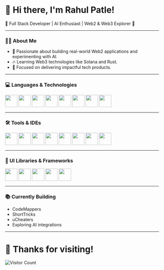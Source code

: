 # 👋 Hi there, I'm Rahul Patle!

🚀 Full Stack Developer | AI Enthusiast | Web2 & Web3 Explorer 🚀

---

### 🧑‍💻 About Me
- 🌟 Passionate about building real-world Web2 applications and experimenting with AI.
- 🔥 Learning Web3 technologies like Solana and Rust.
- 🎯 Focused on delivering impactful tech products.

---

### 💻 Languages & Technologies

<p align="left">
  <img src="https://cdn.jsdelivr.net/gh/devicons/devicon/icons/javascript/javascript-original.svg" width="40" height="40"/>
  <img src="https://cdn.jsdelivr.net/gh/devicons/devicon/icons/typescript/typescript-original.svg" width="40" height="40"/>
  <img src="https://github.com/user-attachments/assets/c1568e1a-3393-4671-931f-d8f9d044f318" width="40" height="40"/>
  <img src="https://cdn.jsdelivr.net/gh/devicons/devicon/icons/python/python-original.svg" width="40" height="40"/>
  <img src="https://cdn.jsdelivr.net/gh/devicons/devicon/icons/c/c-original.svg" width="40" height="40"/>
  <img src="https://cdn.jsdelivr.net/gh/devicons/devicon/icons/cplusplus/cplusplus-original.svg" width="40" height="40"/>
  <img src="https://cdn.jsdelivr.net/gh/devicons/devicon/icons/php/php-original.svg" width="40" height="40"/>
  <img src="https://github.com/user-attachments/assets/16f86a6f-f789-43cf-8c4d-f8b2b27cb9a5" width="40" height="40"/>
</p>

---

### 🛠️ Tools & IDEs

<p align="left">
  <img src="https://cdn.jsdelivr.net/gh/devicons/devicon/icons/vscode/vscode-original.svg" width="40" height="40"/>
  <img src="https://th.bing.com/th/id/OIP.dKNYKEdv4XwtKV-zyv7j7AHaHa?rs=1&pid=ImgDetMain" width="40" height="40"/>
  <img src="https://cdn.jsdelivr.net/gh/devicons/devicon/icons/docker/docker-original.svg" width="40" height="40"/>
  <img src="https://cdn.jsdelivr.net/gh/devicons/devicon/icons/github/github-original.svg" width="40" height="40"/>
  <img src="https://github.com/user-attachments/assets/5a6248fe-8274-4c97-b104-e92470f1d399" width="40" height="40"/>
  <img src="https://github.com/user-attachments/assets/591c5ef9-73b6-4f50-8d9a-ef938117de17" width="40" height="40"/>
  <img src="https://github.com/user-attachments/assets/3c9da9ec-aef5-4fbd-b174-e57d52be9bf0" width="40" height="40"/>
  <img src="https://github.com/user-attachments/assets/094b8812-7902-4814-9dab-77ca0137d412" width="40" height="40"/>
</p>

---

### 🎨 UI Libraries & Frameworks

<p align="left">
  <img src="https://cdn.jsdelivr.net/gh/devicons/devicon/icons/react/react-original.svg" width="40" height="40"/>
  <img src="https://cdn.jsdelivr.net/gh/devicons/devicon/icons/nextjs/nextjs-original.svg" width="40" height="40"/>
  <img src="https://github.com/user-attachments/assets/e76416ba-6d39-4431-b064-804b05e12d70" width="40" height="40"/>
  <img src="https://cdn.jsdelivr.net/gh/devicons/devicon/icons/bootstrap/bootstrap-original.svg" width="40" height="40"/>
  <img src="https://github.com/user-attachments/assets/86f3f03b-f53c-4acc-91a1-d6d67b46f917" width="40" height="40"/>
</p>

---

### 📚 Currently Building
- CodeMappers
- ShortTricks
- uCheaters
- Exploring AI integrations

---

# 🙏 Thanks for visiting!

![Visitor Count](https://komarev.com/ghpvc/?username=rahulpatle-sol&color=blue)
